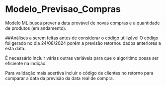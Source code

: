 # Modelo_Previsao_Compras
Modelo ML busca prever a data provável de novas compras e a quantidade de produtos (em andamento).

##Análises a serem feitas antes de considerar o código utilizável
O código foi gerado no dia 24/08/2024 porém a previsão retornou dados anteriores a esta data.

É necessário incluir várias outras variáveis para que o algoritimo possa ser eficiente na indição.

Para validação mais acertiva incluir o código de clientes no retorno para comparar a data da previsão da data real de compra.

